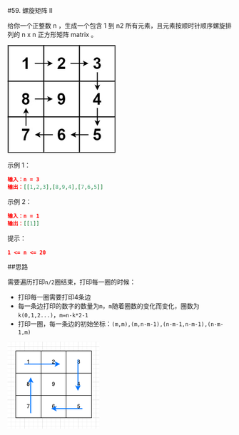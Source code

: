 #59. 螺旋矩阵 II


给你一个正整数 n ，生成一个包含 1 到 n2 所有元素，且元素按顺时针顺序螺旋排列的 n x n 正方形矩阵 matrix 。

![Alt text](spiraln.jpg)


示例 1：

```json
输入：n = 3
输出：[[1,2,3],[8,9,4],[7,6,5]]
```

示例 2：
```json
输入：n = 1
输出：[[1]]
```



提示：
```json
1 <= n <= 20
```

##思路

需要遍历打印`n/2`圈结束，打印每一圈的时候：
- 打印每一圈需要打印4条边
- 每一条边打印的数字的数量为`m`，`m`随着圈数的变化而变化，圈数为`k(0,1,2...)`，`m=n-k*2-1`
- 打印一圈，每一条边的初始坐标：`(m,m),(m,n-m-1),(n-m-1,n-m-1),(n-m-1,m)`


![Alt text](20221013-110108.png)